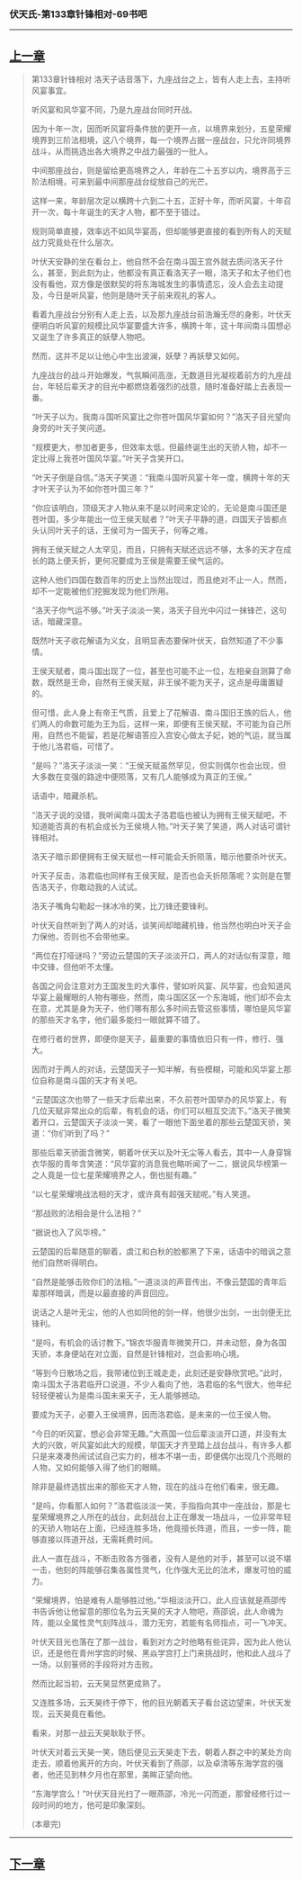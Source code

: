 ### 伏天氏-第133章针锋相对-69书吧

--------
[上一章](./e2a25443326830a903eeee278a63f7f1.md)
--------


>
>
>
>第133章针锋相对
>洛天子话音落下，九座战台之上，皆有人走上去，主持听风宴事宜。
>
>听风宴和风华宴不同，乃是九座战台同时开战。
>
>因为十年一次，因而听风宴将条件放的更开一点，以境界来划分，五星荣耀境界到三阶法相境，这八个境界，每一个境界占据一座战台，只允许同境界战斗，从而挑选出各大境界之中战力最强的一批人。
>
>中间那座战台，则是留给更高境界之人，年龄在二十五岁以内，境界高于三阶法相境，可来到最中间那座战台绽放自己的光芒。
>
>这样一来，年龄层次足以横跨十六到二十五，正好十年，而听风宴，十年召开一次，每十年诞生的天才人物，都不至于错过。
>
>规则简单直接，效率远不如风华宴高，但却能够更直接的看到所有人的天赋战力究竟处在什么层次。
>
>叶伏天安静的坐在看台上，他自然不会在南斗国王宫外就去质问洛天子什么，甚至，到此刻为止，他都没有真正看洛天子一眼，洛天子和太子他们也没有看他，双方像是很默契的将东海城发生的事情遗忘，没人会去主动提及，今日是听风宴，他则是随叶天子前来观礼的客人。
>
>看着九座战台分别有人走上去，以及那九座战台前浩瀚无尽的身影，叶伏天便明白听风宴的规模比风华宴要盛大许多，横跨十年，这十年间南斗国想必又诞生了许多真正的妖孽人物吧。
>
>然而，这并不足以让他心中生出波澜，妖孽？再妖孽又如何。
>
>九座战台的战斗开始爆发，气氛瞬间高涨，无数道目光凝视着前方的九座战台，年轻后辈天才的目光中都燃烧着强烈的战意，随时准备好踏上去表现一番。
>
>“叶天子以为，我南斗国听风宴比之你苍叶国风华宴如何？”洛天子目光望向身旁的叶天子笑问道。
>
>“规模更大，参加者更多，但效率太低，但最终诞生出的天骄人物，却不一定比得上我苍叶国风华宴。”叶天子含笑开口。
>
>“叶天子倒是自信。”洛天子笑道：“我南斗国听风宴十年一度，横跨十年的天才叶天子认为不如你苍叶国三年？”
>
>“你应该明白，顶级天才人物从来不是以时间来定论的，无论是南斗国还是苍叶国，多少年能出一位王侯天赋者？”叶天子平静的道，四国天子皆都点头认同叶天子的话，王侯可为一国天子，何等之难。
>
>拥有王侯天赋之人太罕见，而且，只拥有天赋还远远不够，太多的天才在成长的路上便夭折，更何况要成为王侯是需要王侯气运的。
>
>这种人他们四国在数百年的历史上当然出现过，而且绝对不止一人，然而，却不一定能被他们挖掘发现为他们所用。
>
>“洛天子你气运不够。”叶天子淡淡一笑，洛天子目光中闪过一抹锋芒，这句话，暗藏深意。
>
>既然叶天子收花解语为义女，且明显表态要保叶伏天，自然知道了不少事情。
>
>王侯天赋者，南斗国出现了一位，甚至也可能不止一位，左相亲自测算了命数，既然是王命，自然有王侯天赋，非王侯不能为天子，这点是毋庸置疑的。
>
>但可惜，此人身上有帝王气质，且爱上了花解语、南斗国旧王族的后人，他们两人的命数可能为王为后，这样一来，即便有王侯天赋，不可能为自己所用，自然也不能留，若是花解语答应入宫安心做太子妃，她的气运，就当属于他儿洛君临，可惜了。
>
>“是吗？”洛天子淡淡一笑：“王侯天赋虽然罕见，但实则偶尔也会出现，但大多数在变强的路途中便陨落，又有几人能够成为真正的王侯。”
>
>话语中，暗藏杀机。
>
>“洛天子说的没错，我听闻南斗国太子洛君临也被认为拥有王侯天赋吧，不知道能否真的有机会成长为王侯境人物。”叶天子笑了笑道，两人对话可谓针锋相对。
>
>洛天子暗示即便拥有王侯天赋也一样可能会夭折陨落，暗示他要杀叶伏天。
>
>叶天子反击，洛君临也同样有王侯天赋，是否也会夭折陨落呢？实则是在警告洛天子，你敢动我的人试试。
>
>洛天子嘴角勾勒起一抹冰冷的笑，比刀锋还要锋利。
>
>叶伏天自然听到了两人的对话，谈笑间却暗藏机锋，他当然也明白叶天子会力保他，否则也不会带他来。
>
>“两位在打哑谜吗？”旁边云楚国的天子淡淡开口，两人的对话似有深意，暗中交锋，但他听不太懂。
>
>各国之间会注意对方王国发生的大事件，譬如听风宴、风华宴，也会知道风华宴上最耀眼的人物有哪些，然而，南斗国区区一个东海城，他们却不会太在意，尤其是身为天子，他们哪有那么多时间去管这些事情，哪怕是风华宴的那些天才名字，他们最多能扫一眼就算不错了。
>
>在修行者的世界，即便你是天子，最重要的事情依旧只有一件，修行、强大。
>
>因而对于两人的对话，云楚国天子一知半解，有些模糊，可能和风华宴上那位自称是南斗国的天才有关吧。
>
>“云楚国这次也带了一些天才后辈出来，不久前苍叶国举办的风华宴上，有几位天赋非常出众的后辈，有机会的话，你们可以相互交流下。”洛天子微笑着开口，云楚国天子淡淡一笑，看了一眼他下面坐着的那些云楚国天骄，笑道：“你们听到了吗？”
>
>那些后辈天骄面含微笑，朝着叶伏天以及叶无尘等人看去，其中一人身穿锦衣华服的青年含笑道：“风华宴的消息我也略听闻了一二，据说风华榜第一之人竟是一位七星荣耀境界之人，倒也挺有趣。”
>
>“以七星荣耀境战法相的天才，或许真有超强天赋呢。”有人笑道。
>
>“那战败的法相会是什么法相？”
>
>“据说也入了风华榜。”
>
>云楚国的后辈随意的聊着，虞江和白秋的脸都黑了下来，话语中的暗讽之意他们自然听得明白。
>
>“自然是能够击败你们的法相。”一道淡淡的声音传出，不像云楚国的青年后辈那样暗讽，而是以最直接的声音回应。
>
>说话之人是叶无尘，他的人也如同他的剑一样，他很少出剑，一出剑便无比锋利。
>
>“是吗，有机会的话讨教下。”锦衣华服青年微笑开口，并未动怒，身为各国天骄，本身便站在对立面，自然是针锋相对，岂会影响心境。
>
>“等到今日散场之后，我带诸位到王城走走，此刻还是安静欣赏吧。”此时，南斗国太子洛君临开口说道，不少人看向了他，洛君临的名气很大，他年纪轻轻便被认为是南斗国未来天子，无人能够撼动。
>
>要成为天子，必要入王侯境界，因而洛君临，是未来的一位王侯人物。
>
>“今日的听风宴，想必会非常无趣。”大燕国一位后辈淡淡开口道，并没有太大的兴致，听风宴如此大的规模，举国天才齐至踏上战台战斗，有许多人都只是来凑凑热闹试试自己实力的，根本不堪一击，即便偶尔出现几个亮眼的人物，又如何能够入得了他们的眼睛。
>
>除非是最终选拔出来的那些天才人物，现在的战斗在他们看来，很无趣。
>
>“是吗，你看那人如何？”洛君临淡淡一笑，手指指向其中一座战台，那是七星荣耀境界之人所在的战台，此刻战台上正在爆发一场战斗，一位非常年轻的天骄人物站在上面，已经连胜多场，他竟擅长阵道，而且，一步一阵，能够直接以阵道开战，无需耗费时间。
>
>此人一直在战斗，不断击败各方强者，没有人是他的对手，甚至可以说不堪一击，他刻的阵能够召集各属性灵气，化作强大无比的法术，爆发可怕的威力。
>
>“荣耀境界，怕是难有人能够胜过他。”华相淡淡开口，此人应该就是燕邵传书告诉他让他留意的那位名为云天昊的天才人物吧，燕邵说，此人命魂为阵，能以全属性灵气刻阵战斗，潜力无穷，若能有名师指点，可一飞冲天。
>
>叶伏天目光也落在了那一战台，看到对方之时他略有些诧异，因为此人他认识，还是他在青州学宫的时候、黑焱学宫打上门来挑战时，他和此人战斗了一场，以刻箓师的手段将对方击败。
>
>然而比起当初，云天昊显然更成熟了。
>
>又连胜多场，云天昊终于停下，他的目光朝着天子看台这边望来，叶伏天发现，云天昊竟在看他。
>
>看来，对那一战云天昊耿耿于怀。
>
>叶伏天对着云天昊一笑，随后便见云天昊走下去，朝着人群之中的某处方向走去，顺着他离开的方向，叶伏天看到了燕邵，以及卓清等东海学宫的强者，他还见到林夕月也在那里，美眸正望向他。
>
>“东海学宫么！”叶伏天目光扫了一眼燕邵，冷光一闪而逝，那曾经修行过一段时间的地方，他可是印象深刻。
>
>(本章完)
>
>

--------
[下一章](./44fc60fd103ee81b7d03130e73d27e43.md)
--------

